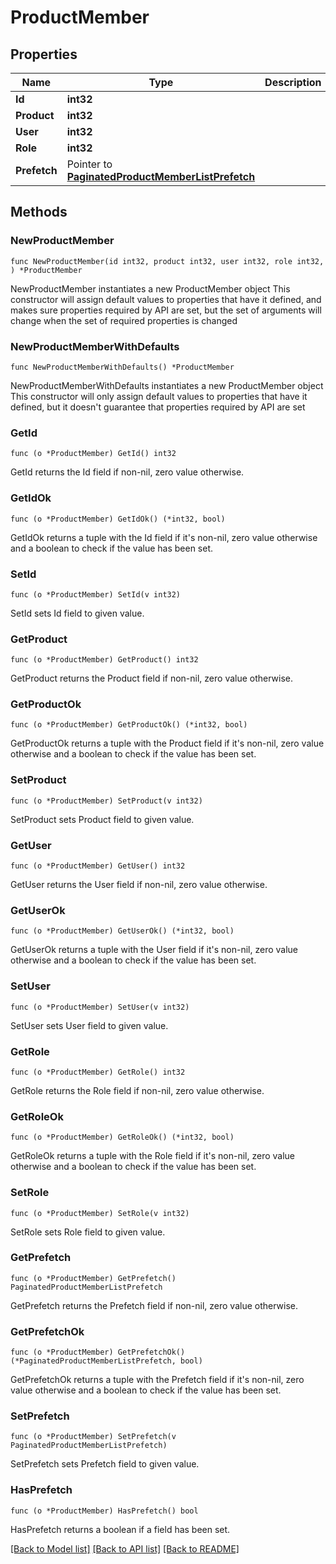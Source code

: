 # ProductMember

## Properties

Name | Type | Description | Notes
------------ | ------------- | ------------- | -------------
**Id** | **int32** |  | [readonly] 
**Product** | **int32** |  | 
**User** | **int32** |  | 
**Role** | **int32** |  | 
**Prefetch** | Pointer to [**PaginatedProductMemberListPrefetch**](PaginatedProductMemberListPrefetch.md) |  | [optional] 

## Methods

### NewProductMember

`func NewProductMember(id int32, product int32, user int32, role int32, ) *ProductMember`

NewProductMember instantiates a new ProductMember object
This constructor will assign default values to properties that have it defined,
and makes sure properties required by API are set, but the set of arguments
will change when the set of required properties is changed

### NewProductMemberWithDefaults

`func NewProductMemberWithDefaults() *ProductMember`

NewProductMemberWithDefaults instantiates a new ProductMember object
This constructor will only assign default values to properties that have it defined,
but it doesn't guarantee that properties required by API are set

### GetId

`func (o *ProductMember) GetId() int32`

GetId returns the Id field if non-nil, zero value otherwise.

### GetIdOk

`func (o *ProductMember) GetIdOk() (*int32, bool)`

GetIdOk returns a tuple with the Id field if it's non-nil, zero value otherwise
and a boolean to check if the value has been set.

### SetId

`func (o *ProductMember) SetId(v int32)`

SetId sets Id field to given value.


### GetProduct

`func (o *ProductMember) GetProduct() int32`

GetProduct returns the Product field if non-nil, zero value otherwise.

### GetProductOk

`func (o *ProductMember) GetProductOk() (*int32, bool)`

GetProductOk returns a tuple with the Product field if it's non-nil, zero value otherwise
and a boolean to check if the value has been set.

### SetProduct

`func (o *ProductMember) SetProduct(v int32)`

SetProduct sets Product field to given value.


### GetUser

`func (o *ProductMember) GetUser() int32`

GetUser returns the User field if non-nil, zero value otherwise.

### GetUserOk

`func (o *ProductMember) GetUserOk() (*int32, bool)`

GetUserOk returns a tuple with the User field if it's non-nil, zero value otherwise
and a boolean to check if the value has been set.

### SetUser

`func (o *ProductMember) SetUser(v int32)`

SetUser sets User field to given value.


### GetRole

`func (o *ProductMember) GetRole() int32`

GetRole returns the Role field if non-nil, zero value otherwise.

### GetRoleOk

`func (o *ProductMember) GetRoleOk() (*int32, bool)`

GetRoleOk returns a tuple with the Role field if it's non-nil, zero value otherwise
and a boolean to check if the value has been set.

### SetRole

`func (o *ProductMember) SetRole(v int32)`

SetRole sets Role field to given value.


### GetPrefetch

`func (o *ProductMember) GetPrefetch() PaginatedProductMemberListPrefetch`

GetPrefetch returns the Prefetch field if non-nil, zero value otherwise.

### GetPrefetchOk

`func (o *ProductMember) GetPrefetchOk() (*PaginatedProductMemberListPrefetch, bool)`

GetPrefetchOk returns a tuple with the Prefetch field if it's non-nil, zero value otherwise
and a boolean to check if the value has been set.

### SetPrefetch

`func (o *ProductMember) SetPrefetch(v PaginatedProductMemberListPrefetch)`

SetPrefetch sets Prefetch field to given value.

### HasPrefetch

`func (o *ProductMember) HasPrefetch() bool`

HasPrefetch returns a boolean if a field has been set.


[[Back to Model list]](../README.md#documentation-for-models) [[Back to API list]](../README.md#documentation-for-api-endpoints) [[Back to README]](../README.md)


